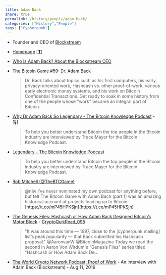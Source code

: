 ```yaml
---
title: Adam Back
share: true
permalink: /history/people/adam-back/
categories: ["History","People"]
tags: ["Cypherpunk"]
---
```


* Founder and CEO of [Blockstream](https://blockstream.com/)
* [Homepage](http://www.cypherspace.org/adam/) [[**T**](https://twitter.com/adam3us)]
* [Who is Adam Back? About the Blockstream CEO](https://thebitcoinnews.com/who-is-adam-back-about-the-blockstream-ceo/)
* [The Bitcoin Game #59: Dr. Adam Back](https://letstalkbitcoin.com/blog/post/the-bitcoin-game-59-dr-adam-back)
  >  Dr. Back talks about topics such as his first computers, his early privacy-oriented work, Hashcash vs. other proof-of-work, various early electronic money systems, and his work on Bitcoin Confidential Transactions. Get ready to soak in some history from one of the people whose "work" became an integral part of Bitcoin.

* [Why Dr Adam Back So Legendary - The Bitcoin Knowledge Podcast](https://www.bitcoin.kn/2015/09/why-dr-adam-back-so-legendary/) - [[**ϟ**](https://bitcoinmagazine.com/articles/back-future-adam-back-remembers-cypherpunk-revolution-origins-bitcoin-1441741053/)]
  > To help you better understand Bitcoin the top people in the Bitcoin industry are interviewed by Trace Mayer for the Bitcoin Knowledge Podcast.
* [Legendary - The Bitcoin Knowledge Podcast](https://www.bitcoin.kn/legendary/)
  > To help you better understand Bitcoin the top people in the Bitcoin industry are interviewed by Trace Mayer for the Bitcoin Knowledge Podcast.
* [Rob Mitchell (@TheBTCGame)](https://twitter.com/TheBTCGame/status/1069961056913477632)
  > @nlw I’ve never nominated my own podcast for anything before, but felt The Bitcoin Game with Adam Bach (part 1) was an amazing historical account of projects leading up to Bitcoin. [https://t.co/mP45HPKSjn](https://t.co/mP45HPKSjn)
* [The Genesis Files: Hashcash or How Adam Back Designed Bitcoin’s Motor Block](https://bitcoinmagazine.com/articles/genesis-files-hashcash-or-how-adam-back-designed-bitcoins-motor-block) - [CryptoQuikRead_095](https://anchor.fm/thecryptoconomy/episodes/CryptoQuikRead_095---The-Genesis-Files-Hashcash-or-How-Adam-Back-Designed-Bitcoins-Motor-Block-e2ndrl)
  > "It was around this time — 1997, close to the [cypherpunk mailing] list’s peak popularity — that Back submitted his Hashcash proposal." @AaronvanW @BitcoinMagazine Today we read the second in Aaron Von Wirdum's "Genesis Files" series titled "Hashcash or How Adam Back De...
* [‎The World Crypto Network Podcast: Proof of Work](https://podcasts.apple.com/us/podcast/the-world-crypto-network-podcast/id825708806?i=1000446663999) - An interview with Adam Back (Blockstream) - Aug 11, 2019
